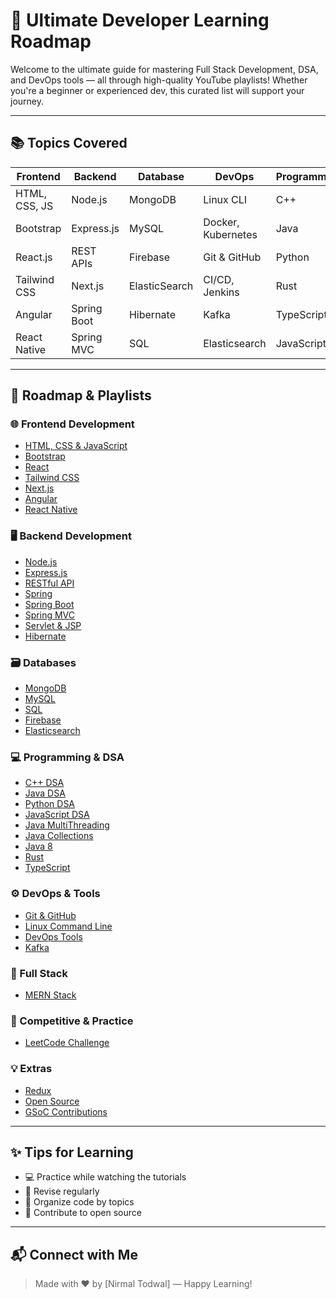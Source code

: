 # 🧠 Ultimate Developer Learning Roadmap

Welcome to the ultimate guide for mastering Full Stack Development, DSA, and DevOps tools — all through high-quality YouTube playlists! Whether you're a beginner or experienced dev, this curated list will support your journey.

---

## 📚 Topics Covered

| Frontend      | Backend     | Database      | DevOps             | Programming | Open Source             |
| ------------- | ----------- | ------------- | ------------------ | ----------- | ----------------------- |
| HTML, CSS, JS | Node.js     | MongoDB       | Linux CLI          | C++         | GSoC Contributions      |
| Bootstrap     | Express.js  | MySQL         | Docker, Kubernetes | Java        | Open Source Development |
| React.js      | REST APIs   | Firebase      | Git & GitHub       | Python      |                         |
| Tailwind CSS  | Next.js     | ElasticSearch | CI/CD, Jenkins     | Rust        |                         |
| Angular       | Spring Boot | Hibernate     | Kafka              | TypeScript  |                         |
| React Native  | Spring MVC  | SQL           | Elasticsearch      | JavaScript  |                         |

---

## 🚀 Roadmap & Playlists

### 🌐 Frontend Development

* [HTML, CSS & JavaScript](https://youtube.com/playlist?list=PLu0W_9lII9agq5TrH9XLIKQvv0iaF2X3w)
* [Bootstrap](https://youtu.be/vpAJ0s5S2t0)
* [React](https://youtube.com/playlist?list=PLu71SKxNbfoDqgPchmvIsL4hTnJIrtige)
* [Tailwind CSS](https://youtube.com/playlist?list=PLu0W_9lII9ahwFDuExCpPFHAK829Wto2O)
* [Next.js](https://youtube.com/playlist?list=PLu0W_9lII9agtWvR_TZdb_r0dNI8-lDwG)
* [Angular](https://youtu.be/44b90hAMMIo)
* [React Native](https://youtube.com/playlist?list=PLRAV69dS1uWSjBBJ-egNNOd4mdblt1P4c)

### 🖥 Backend Development

* [Node.js](https://youtube.com/playlist?list=PLinedj3B30sDby4Al-i13hQJGQoRQDfPo)
* [Express.js](https://youtube.com/playlist?list=PLbtI3_MArDOkXRLxdMt1NOMtCS-84ibHH)
* [RESTful API](https://youtube.com/playlist?list=PLsyeobzWxl7ps4Z1C4VMtvZEx5-PgyoYI)
* [Spring](https://youtube.com/playlist?list=PLA3GkZPtsafYyyzT2_m0UkDjtwntl8eBi)
* [Spring Boot](https://youtube.com/playlist?list=PLA3GkZPtsafacdBLdd3p1DyRd5FGfr3Ue)
* [Spring MVC](https://youtube.com/playlist?list=PL0zysOflRCelAb51IrexpUSeB0dpr9p6g)
* [Servlet & JSP](https://youtube.com/playlist?list=PL0zysOflRCel5BSXoslpfDawe8FyyOSZb)
* [Hibernate](https://youtube.com/playlist?list=PL0zysOflRCekX8OO7V7pGQ9kxZ28JyJlk)

### 🗃️ Databases

* [MongoDB](https://youtube.com/playlist?list=PLA3GkZPtsafZydhN4nP0h7hw7PQuLsBv1)
* [MySQL](https://youtube.com/playlist?list=PLA3GkZPtsafZj87jyyITew3oySyECQ4tS)
* [SQL](https://youtu.be/hlGoQC332VM)
* [Firebase](https://youtube.com/playlist?list=PLinedj3B30sCw8Qjrct1DRglx4hWQx83C)
* [Elasticsearch](https://youtube.com/playlist?list=PLA3GkZPtsafYd5m2BXmkL9pjsBKy0FQ2X)

### 💻 Programming & DSA

* [C++ DSA](https://youtube.com/playlist?list=PLgUwDviBIf0oF6QL8m22w1hIDC1vJ_BHz)
* [Java DSA](https://youtube.com/playlist?list=PLfqMhTWNBTe3LtFWcvwpqTkUSlB32kJop)
* [Python DSA](https://youtu.be/f9Aje_cN_CY)
* [JavaScript DSA](https://youtube.com/playlist?list=PL8p2I9GklV47TMMnPzqnkCtSOS3ebr4O7)
* [Java MultiThreading](https://youtube.com/playlist?list=PLA3GkZPtsafYhmrZR_1nmQqfFSnkftOud)
* [Java Collections](https://youtube.com/playlist?list=PLA3GkZPtsafZZsLj0Tybu3y0HVl-hp1ea)
* [Java 8](https://youtube.com/playlist?list=PLA3GkZPtsafZR6arC1A3N0i968gk9RvMv)
* [Rust](https://youtube.com/playlist?list=PLinedj3B30sA_M0oxCRgFzPzEMX3CSfT5)
* [TypeScript](https://youtu.be/lVzb6pmel_E)

### ⚙️ DevOps & Tools

* [Git & GitHub](https://youtube.com/playlist?list=PLA3GkZPtsafYYWC-N6vicOLP0w-4fiQ2S)
* [Linux Command Line](https://youtube.com/playlist?list=PLA3GkZPtsafbK3YyxdRzF5yh1TuwGn_Lu)
* [DevOps Tools](https://youtube.com/playlist?list=PL9gnSGHSqcnoqBXdMwUTRod4Gi3eac2Ak)
* [Kafka](https://youtube.com/playlist?list=PLA3GkZPtsafbAjKYkhWnD6GdhRtm6JrD1)

### 🧩 Full Stack

* [MERN Stack](https://youtube.com/playlist?list=PLDzeHZWIZsTo0wSBcg4-NMIbC0L8evLrD)

### 🧠 Competitive & Practice

* [LeetCode Challenge](https://youtube.com/playlist?list=PLs-JnCrPsdJFLUurhEk4AZ69xaqbDw6H4)

### 💡 Extras

* [Redux](https://youtube.com/playlist?list=PLfEr2kn3s-br2OoBNSR7S5eJ-kcEeUQcG)
* [Open Source](https://youtube.com/playlist?list=PLVKLWop9wWA9h7qWQb6xByfXsRq18U-68)
* [GSoC Contributions](https://youtube.com/playlist?list=PLVKLWop9wWA_59MSwGrAoakuSN2nMIKdT)

---

## ✨ Tips for Learning

* 💻 Practice while watching the tutorials
* 🧠 Revise regularly
* 📂 Organize code by topics
* 🚀 Contribute to open source

---

## 📬 Connect with Me

> Made with ❤️ by \[Nirmal Todwal] — Happy Learning!
